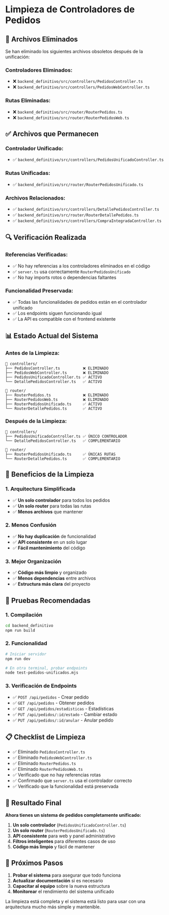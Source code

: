 # Limpieza de Controladores de Pedidos

## 🧹 Archivos Eliminados

Se han eliminado los siguientes archivos obsoletos después de la unificación:

### **Controladores Eliminados:**
- ❌ `backend_definitivo/src/controllers/PedidosController.ts`
- ❌ `backend_definitivo/src/controllers/PedidosWebController.ts`

### **Rutas Eliminadas:**
- ❌ `backend_definitivo/src/router/RouterPedidos.ts`
- ❌ `backend_definitivo/src/router/RouterPedidosWeb.ts`

## ✅ Archivos que Permanecen

### **Controlador Unificado:**
- ✅ `backend_definitivo/src/controllers/PedidosUnificadoController.ts`

### **Rutas Unificadas:**
- ✅ `backend_definitivo/src/router/RouterPedidosUnificado.ts`

### **Archivos Relacionados:**
- ✅ `backend_definitivo/src/controllers/DetallePedidosController.ts`
- ✅ `backend_definitivo/src/router/RouterDetallePedidos.ts`
- ✅ `backend_definitivo/src/controllers/CompraIntegradaController.ts`

## 🔍 Verificación Realizada

### **Referencias Verificadas:**
- ✅ No hay referencias a los controladores eliminados en el código
- ✅ `server.ts` usa correctamente `RouterPedidosUnificado`
- ✅ No hay imports rotos o dependencias faltantes

### **Funcionalidad Preservada:**
- ✅ Todas las funcionalidades de pedidos están en el controlador unificado
- ✅ Los endpoints siguen funcionando igual
- ✅ La API es compatible con el frontend existente

## 📊 Estado Actual del Sistema

### **Antes de la Limpieza:**
```
📁 controllers/
├── PedidosController.ts          ❌ ELIMINADO
├── PedidosWebController.ts       ❌ ELIMINADO
├── PedidosUnificadoController.ts ✅ ACTIVO
└── DetallePedidosController.ts   ✅ ACTIVO

📁 router/
├── RouterPedidos.ts              ❌ ELIMINADO
├── RouterPedidosWeb.ts           ❌ ELIMINADO
├── RouterPedidosUnificado.ts     ✅ ACTIVO
└── RouterDetallePedidos.ts       ✅ ACTIVO
```

### **Después de la Limpieza:**
```
📁 controllers/
├── PedidosUnificadoController.ts ✅ ÚNICO CONTROLADOR
└── DetallePedidosController.ts   ✅ COMPLEMENTARIO

📁 router/
├── RouterPedidosUnificado.ts     ✅ ÚNICAS RUTAS
└── RouterDetallePedidos.ts       ✅ COMPLEMENTARIO
```

## 🚀 Beneficios de la Limpieza

### **1. Arquitectura Simplificada**
- ✅ **Un solo controlador** para todos los pedidos
- ✅ **Un solo router** para todas las rutas
- ✅ **Menos archivos** que mantener

### **2. Menos Confusión**
- ✅ **No hay duplicación** de funcionalidad
- ✅ **API consistente** en un solo lugar
- ✅ **Fácil mantenimiento** del código

### **3. Mejor Organización**
- ✅ **Código más limpio** y organizado
- ✅ **Menos dependencias** entre archivos
- ✅ **Estructura más clara** del proyecto

## 🧪 Pruebas Recomendadas

### **1. Compilación**
```bash
cd backend_definitivo
npm run build
```

### **2. Funcionalidad**
```bash
# Iniciar servidor
npm run dev

# En otra terminal, probar endpoints
node test-pedidos-unificados.mjs
```

### **3. Verificación de Endpoints**
- ✅ `POST /api/pedidos` - Crear pedido
- ✅ `GET /api/pedidos` - Obtener pedidos
- ✅ `GET /api/pedidos/estadisticas` - Estadísticas
- ✅ `PUT /api/pedidos/:id/estado` - Cambiar estado
- ✅ `PUT /api/pedidos/:id/anular` - Anular pedido

## 📋 Checklist de Limpieza

- ✅ Eliminado `PedidosController.ts`
- ✅ Eliminado `PedidosWebController.ts`
- ✅ Eliminado `RouterPedidos.ts`
- ✅ Eliminado `RouterPedidosWeb.ts`
- ✅ Verificado que no hay referencias rotas
- ✅ Confirmado que `server.ts` usa el controlador correcto
- ✅ Verificado que la funcionalidad está preservada

## 🎯 Resultado Final

**Ahora tienes un sistema de pedidos completamente unificado:**

1. **Un solo controlador** (`PedidosUnificadoController.ts`)
2. **Un solo router** (`RouterPedidosUnificado.ts`)
3. **API consistente** para web y panel administrativo
4. **Filtros inteligentes** para diferentes casos de uso
5. **Código más limpio** y fácil de mantener

## 🔄 Próximos Pasos

1. **Probar el sistema** para asegurar que todo funciona
2. **Actualizar documentación** si es necesario
3. **Capacitar al equipo** sobre la nueva estructura
4. **Monitorear** el rendimiento del sistema unificado

La limpieza está completa y el sistema está listo para usar con una arquitectura mucho más simple y mantenible.



















